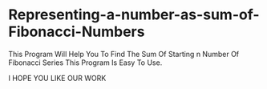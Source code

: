 # Representing-a-number-as-sum-of-Fibonacci-Numbers

This Program Will Help You To Find The Sum Of Starting n Number Of Fibonacci Series
This Program Is Easy To Use.

I HOPE YOU LIKE OUR WORK
